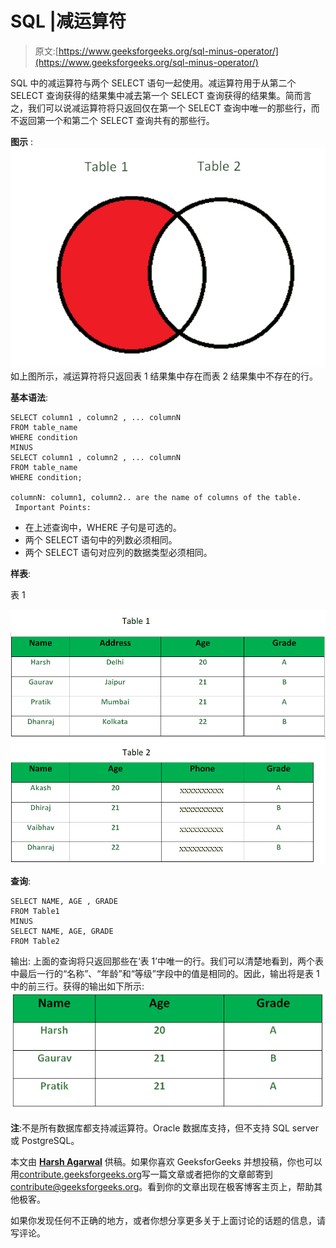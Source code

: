 # SQL |减运算符

> 原文:[https://www.geeksforgeeks.org/sql-minus-operator/](https://www.geeksforgeeks.org/sql-minus-operator/)

SQL 中的减运算符与两个 SELECT 语句一起使用。减运算符用于从第二个 SELECT 查询获得的结果集中减去第一个 SELECT 查询获得的结果集。简而言之，我们可以说减运算符将只返回仅在第一个 SELECT 查询中唯一的那些行，而不返回第一个和第二个 SELECT 查询共有的那些行。

**图示** :
[![sql-minus](img/fbeaf5dec6f41b074dd9899efe6016d6.png)](https://media.geeksforgeeks.org/wp-content/uploads/SQL_Minus_Operator_1.png) 
如上图所示，减运算符将只返回表 1 结果集中存在而表 2 结果集中不存在的行。

**基本语法**:

```
SELECT column1 , column2 , ... columnN
FROM table_name
WHERE condition
MINUS
SELECT column1 , column2 , ... columnN
FROM table_name
WHERE condition;

columnN: column1, column2.. are the name of columns of the table.
 Important Points:
```

*   在上述查询中，WHERE 子句是可选的。
*   两个 SELECT 语句中的列数必须相同。
*   两个 SELECT 语句对应列的数据类型必须相同。

**样表**:

表 1

[![table1](img/4a0033e9346e253e8b9f4d0f00744e4f.png)](https://media.geeksforgeeks.org/wp-content/cdn-uploads/SQL_Minus_Operator_2.png)

**查询**:

```
SELECT NAME, AGE , GRADE
FROM Table1
MINUS 
SELECT NAME, AGE, GRADE 
FROM Table2

```

输出:
上面的查询将只返回那些在‘表 1’中唯一的行。我们可以清楚地看到，两个表中最后一行的“名称”、“年龄”和“等级”字段中的值是相同的。因此，输出将是表 1 中的前三行。获得的输出如下所示:
[![output](img/8cfddda1463a691a9564bf85a8661114.png)](https://media.geeksforgeeks.org/wp-content/uploads/SQL_Minus_Operator_3.png)

**注**:不是所有数据库都支持减运算符。Oracle 数据库支持，但不支持 SQL server 或 PostgreSQL。

本文由 [**Harsh Agarwal**](https://www.facebook.com/harsh.agarwal.16752) 供稿。如果你喜欢 GeeksforGeeks 并想投稿，你也可以用[contribute.geeksforgeeks.org](http://www.contribute.geeksforgeeks.org)写一篇文章或者把你的文章邮寄到 contribute@geeksforgeeks.org。看到你的文章出现在极客博客主页上，帮助其他极客。

如果你发现任何不正确的地方，或者你想分享更多关于上面讨论的话题的信息，请写评论。